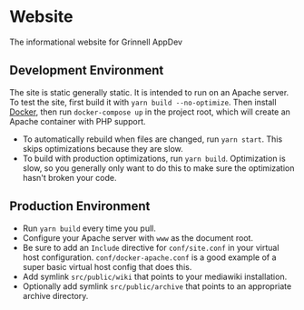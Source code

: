 # Website

The informational website for Grinnell AppDev

## Development Environment

The site is static generally static. It is intended to run on an Apache
server. To test the site, first build it with `yarn build --no-optimize`.
Then install [Docker](https://www.docker.com/get-docker), then run
`docker-compose up` in the project root, which will create an Apache
container with PHP support.

*   To automatically rebuild when files are changed, run `yarn start`. This skips
    optimizations because they are slow.
*   To build with production optimizations, run `yarn build`. Optimization is
    slow, so you generally only want to do this to make sure the optimization
    hasn't broken your code.

## Production Environment

*   Run `yarn build` every time you pull.
*   Configure your Apache server with `www` as the document root.
*   Be sure to add an `Include` directive for `conf/site.conf` in your virtual
    host configuration. `conf/docker-apache.conf` is a good example of a super
    basic virtual host config that does this.
*   Add symlink `src/public/wiki` that points to your mediawiki installation.
*   Optionally add symlink `src/public/archive` that points to an appropriate
    archive directory.

